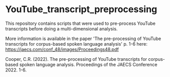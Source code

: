 # YouTube_transcript_preprocessing
This repository contains scripts that were used to pre-process YouTube transcripts before doing a multi-dimensional analysis.

More information is available in the paper 'The pre-processing of YouTube transcripts for corpus-based spoken language analysis' p. 1-6 here: https://jaecs.com/conf_48/images/Proceedings48.pdf

Cooper, C.R. (2022). The pre-processing of YouTube transcripts for corpus-based spoken language analysis. Proceedings of the JAECS Conference 2022. 1-6.

